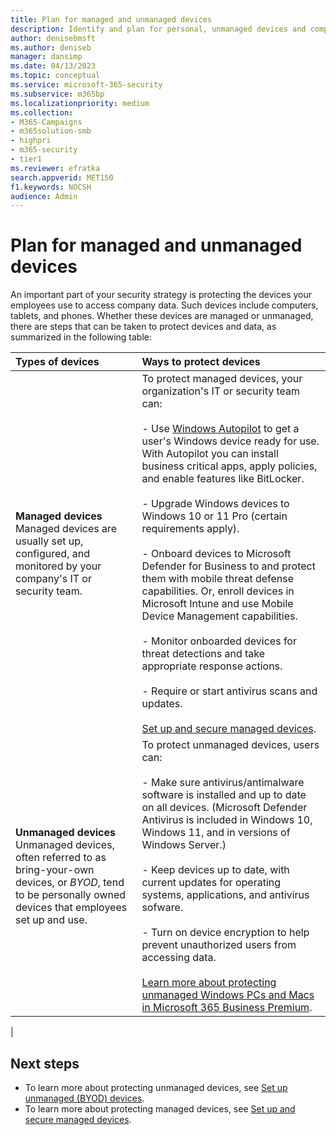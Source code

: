 ```yaml
---
title: Plan for managed and unmanaged devices            
description: Identify and plan for personal, unmanaged devices and company-owned devices. Learn how to secure them.            
author: denisebmsft
ms.author: deniseb
manager: dansimp 
ms.date: 04/13/2023
ms.topic: conceptual
ms.service: microsoft-365-security
ms.subservice: m365bp
ms.localizationpriority: medium 
ms.collection: 
- M365-Campaigns
- m365solution-smb
- highpri
- m365-security
- tier1
ms.reviewer: efratka
search.appverid: MET150
f1.keywords: NOCSH 
audience: Admin
---
```


# Plan for managed and unmanaged devices

An important part of your security strategy is protecting the devices your employees use to access company data. Such devices include computers, tablets, and phones. Whether these devices are managed or unmanaged, there are steps that can be taken to protect devices and data, as summarized in the following table:

| Types of devices | Ways to protect devices |
|:---|:---|
| **Managed devices**<br/>Managed devices are usually set up, configured, and monitored by your company's IT or security team. | To protect managed devices, your organization's IT or security team can: <br/><br/>- Use [Windows Autopilot](/mem/autopilot/windows-autopilot) to get a user's Windows device ready for use. With Autopilot you can install business critical apps, apply policies, and enable features like BitLocker. <br/><br/>- Upgrade Windows devices to Windows 10 or 11 Pro (certain requirements apply).  <br/><br/>- Onboard devices to Microsoft Defender for Business to and protect them with mobile threat defense capabilities. Or, enroll devices in Microsoft Intune and use Mobile Device Management capabilities.<br/><br/>- Monitor onboarded devices for threat detections and take appropriate response actions. <br/><br/>- Require or start antivirus scans and updates.<br/><br/>[Set up and secure managed devices](m365bp-protect-devices.md). |
| **Unmanaged devices** <br/>Unmanaged devices, often referred to as bring-your-own devices, or *BYOD*, tend to be personally owned devices that employees set up and use. | To protect unmanaged devices, users can:<br/><br/>- Make sure antivirus/antimalware software is installed and up to date on all devices. (Microsoft Defender Antivirus is included in Windows 10, Windows 11, and in versions of Windows Server.)<br/><br/>- Keep devices up to date, with current updates for operating systems, applications, and antivirus sofware.<br/><br/>- Turn on device encryption to help prevent unauthorized users from accessing data. <br/><br/>[Learn more about protecting unmanaged Windows PCs and Macs in Microsoft 365 Business Premium](m365bp-protect-pcs-macs.md).
 |

## Next steps

- To learn more about protecting unmanaged devices, see [Set up unmanaged (BYOD) devices](m365bp-devices-overview.md).
- To learn more about protecting managed devices, see [Set up and secure managed devices](m365bp-protect-devices.md).
